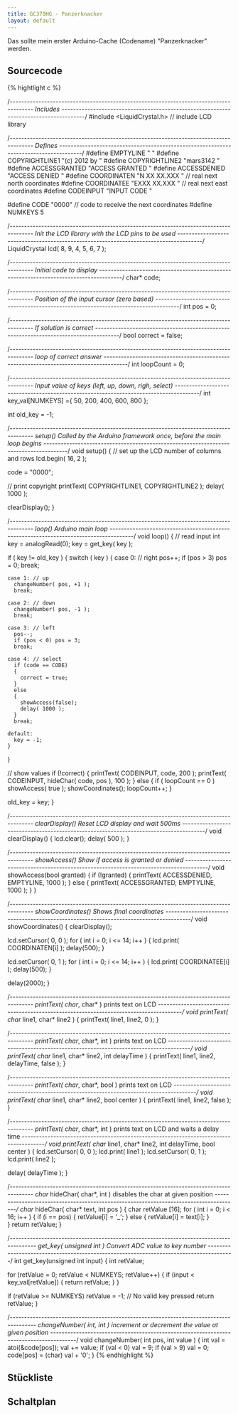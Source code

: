 ```yaml
---
title: GC370HG - Panzerknacker
layout: default
---
```

Das sollte mein erster Arduino-Cache (Codename) "Panzerknacker" werden.

## Sourcecode

{% hightlight c %}

/*--------------------------------------------------------------------------------------
 Includes
 --------------------------------------------------------------------------------------*/
#include <LiquidCrystal.h>   // include LCD library

/*--------------------------------------------------------------------------------------
 Defines
 --------------------------------------------------------------------------------------*/
#define EMPTYLINE      "                "
#define COPYRIGHTLINE1 "(c) 2012 by     "
#define COPYRIGHTLINE2 "mars3142        "
#define ACCESSGRANTED  "ACCESS GRANTED  "
#define ACCESSDENIED   "ACCESS DENIED   "
#define COORDINATEN    "N XX XX.XXX     " // real next north coordinates
#define COORDINATEE    "EXXX XX.XXX     " // real next east coordinates
#define CODEINPUT      "INPUT CODE      "

#define CODE           "0000"             // code to receive the next coordinates
#define NUMKEYS        5

/*--------------------------------------------------------------------------------------
 Init the LCD library with the LCD pins to be used
 --------------------------------------------------------------------------------------*/
LiquidCrystal lcd( 8, 9, 4, 5, 6, 7 );

/*--------------------------------------------------------------------------------------
 Initial code to display
 --------------------------------------------------------------------------------------*/
char* code;

/*--------------------------------------------------------------------------------------
 Position of the input cursor (zero based)
 --------------------------------------------------------------------------------------*/
int pos = 0;

/*--------------------------------------------------------------------------------------
 If solution is correct
 --------------------------------------------------------------------------------------*/
bool correct = false;

/*--------------------------------------------------------------------------------------
 loop of correct answer
 --------------------------------------------------------------------------------------*/
int loopCount = 0;

/*--------------------------------------------------------------------------------------
 Input value of keys
 (left, up, down, righ, select)
 --------------------------------------------------------------------------------------*/
int key_val[NUMKEYS] ={ 
  50, 200, 400, 600, 800 }; 

int old_key = -1;

/*--------------------------------------------------------------------------------------
 setup()
 Called by the Arduino framework once, before the main loop begins
 --------------------------------------------------------------------------------------*/
void setup()
{
  // set up the LCD number of columns and rows
  lcd.begin( 16, 2 );

  code = "0000";

  // print copyright
  printText( COPYRIGHTLINE1, COPYRIGHTLINE2 );
  delay( 1000 );

  clearDisplay();
}

/*--------------------------------------------------------------------------------------
 loop()
 Arduino main loop
 --------------------------------------------------------------------------------------*/
void loop()
{
  // read input
  int key = analogRead(0);
  key = get_key( key );

  if ( key != old_key ) 
  {
    switch ( key )
    {
    case 0: // right
      pos++;
      if (pos > 3) pos = 0;
      break;

    case 1: // up
      changeNumber( pos, +1 );
      break;

    case 2: // down
      changeNumber( pos, -1 );
      break;

    case 3: // left
      pos--;
      if (pos < 0) pos = 3;
      break;

    case 4: // select
      if (code == CODE)
      {
        correct = true;
      }
      else
      {
        showAccess(false);
        delay( 1000 );
      }
      break;

    default:
      key = -1;
    }
  }

  // show values
  if (!correct)
  {
    printText( CODEINPUT, code, 200 );
    printText( CODEINPUT, hideChar( code, pos ), 100 );
  }
  else
  {
    if ( loopCount == 0 ) showAccess( true );
    showCoordinates();
    loopCount++;
  }

  old_key = key;
}

/*--------------------------------------------------------------------------------------
 clearDisplay()
 Reset LCD display and wait 500ms
 --------------------------------------------------------------------------------------*/
void clearDisplay()
{
  lcd.clear();
  delay( 500 );
}

/*--------------------------------------------------------------------------------------
 showAccess()
 Show if access is granted or denied
 --------------------------------------------------------------------------------------*/
void showAccess(bool granted)
{
  if (!granted)
  {
    printText( ACCESSDENIED, EMPTYLINE, 1000 );
  } 
  else
  {
    printText( ACCESSGRANTED, EMPTYLINE, 1000 );
  }
}

/*--------------------------------------------------------------------------------------
 showCoordinates()
 Shows final coordinates
 --------------------------------------------------------------------------------------*/
void showCoordinates()
{
  clearDisplay();

  lcd.setCursor( 0, 0 );
  for ( int i = 0; i <= 14; i++ )
  {
    lcd.print( COORDINATEN[i] );
    delay(500);
  }

  lcd.setCursor( 0, 1 );
  for ( int i = 0; i <= 14; i++ )
  {
    lcd.print( COORDINATEE[i] );
    delay(500);
  }

  delay(2000);
}

/*--------------------------------------------------------------------------------------
 printText( char*, char* )
 prints text on LCD
 --------------------------------------------------------------------------------------*/
void printText( char* line1, char* line2 )
{
  printText( line1, line2, 0 );
}

/*--------------------------------------------------------------------------------------
 printText( char*, char*, int )
 prints text on LCD
 --------------------------------------------------------------------------------------*/
void printText( char* line1, char* line2, int delayTime )
{
  printText( line1, line2, delayTime, false );
}

/*--------------------------------------------------------------------------------------
 printText( char*, char*, bool )
 prints text on LCD
 --------------------------------------------------------------------------------------*/
void printText( char* line1, char* line2, bool center )
{
  printText( line1, line2, false );
}

/*--------------------------------------------------------------------------------------
 printText( char*, char*, int )
 prints text on LCD and waits a delay time
 --------------------------------------------------------------------------------------*/
void printText( char* line1, char* line2, int delayTime, bool center )
{
  lcd.setCursor( 0, 0 );
  lcd.print( line1 );
  lcd.setCursor( 0, 1 );
  lcd.print( line2 );

  delay( delayTime );
}

/*--------------------------------------------------------------------------------------
 char* hideChar( char*, int )
 disables the char at given position
 --------------------------------------------------------------------------------------*/
char* hideChar( char* text, int pos )
{
  char retValue [16];
  for ( int i = 0; i < 16; i++ )
  {
    if (i == pos)
    {
      retValue[i] = '_';
    }
    else
    {
      retValue[i]  = text[i];
    }      
  }
  return retValue;
}

/*---------------------------------------------------------------------------------------
 get_key( unsigned int )
 Convert ADC value to key number
 ---------------------------------------------------------------------------------------*/
int get_key(unsigned int input)
{
  int retValue;

  for (retValue = 0; retValue < NUMKEYS; retValue++)
  {
    if (input < key_val[retValue])
    {
      return retValue;
    }
  }

  if (retValue >= NUMKEYS) retValue = -1;  // No valid key pressed
  return retValue;
}

/*---------------------------------------------------------------------------------------
 changeNumber( int, int )
 increment or decrement the value at given position 
 ---------------------------------------------------------------------------------------*/
void changeNumber( int pos, int value )
{
  int val = atoi(&code[pos]);
  val += value;
  if (val < 0) val = 9;
  if (val > 9) val = 0;
  code[pos] = (char) val + '0';
}
{% endhighlight %}

## Stückliste

## Schaltplan